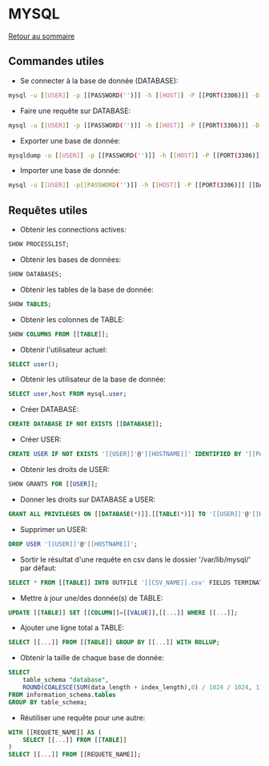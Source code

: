 # MYSQL

[Retour au sommaire](docs/index)

## Commandes utiles
- Se connecter à la base de donnée (DATABASE):
```bash
mysql -u [[USER]] -p [[PASSWORD('')]] -h [[HOST]] -P [[PORT(3306)]] -D [[DATABASE('')]]"
```
- Faire une requête sur DATABASE:
```bash
mysql -u [[USER]] -p [[PASSWORD('')]] -h [[HOST]] -P [[PORT(3306)]] -D [[DATABASE('')]] -Bsre "[[SQL]]"
```
- Exporter une base de donnée:
```bash
mysqldump -u [[USER]] -p [[PASSWORD('')]] -h [[HOST]] -P [[PORT(3306)]] --single-transaction --skip-lock-tables --routines --triggers [[DATABASE('')]] > [[EXPORT_NAME]].sql
```
- Importer une base de donnée:
```bash
mysql -u [[USER]] -p[[PASSWORD('')]] -h [[HOST]] -P [[PORT(3306)]] [[DATABASE('')]] < [[EXPORT_NAME]].sql
```

## Requêtes utiles
- Obtenir les connections actives:
```sql
SHOW PROCESSLIST;
```
- Obtenir les bases de données:
```sql
SHOW DATABASES;
```
- Obtenir les tables de la base de donnée:
```sql
SHOW TABLES;
```
- Obtenir les colonnes de TABLE:
```sql
SHOW COLUMNS FROM [[TABLE]];
```
- Obtenir l'utilisateur actuel:
```sql
SELECT user();
```
- Obtenir les utilisateur de la base de donnée:
```sql
SELECT user,host FROM mysql.user;
```
- Créer DATABASE:
```sql
CREATE DATABASE IF NOT EXISTS [[DATABASE]];
```
- Créer USER:
```sql
CREATE USER IF NOT EXISTS '[[USER]]'@'[[HOSTNAME]]' IDENTIFIED BY '[[PASSWORD]]';
```
- Obtenir les droits de USER:
```sql
SHOW GRANTS FOR [[USER]];
```
- Donner les droits sur DATABASE a USER:
```sql
GRANT ALL PRIVILEGES ON [[DATABASE(*)]].[[TABLE(*)]] TO '[[USER]]'@'[[HOSTNAME]]';FLUSH PRIVILEGES;
```
- Supprimer un USER:
```sql
DROP USER '[[USER]]'@'[[HOSTNAME]]';
```
- Sortir le résultat d'une requête en csv dans le dossier '/var/lib/mysql/' par défaut:
```sql
SELECT * FROM [[TABLE]] INTO OUTFILE '[[CSV_NAME]].csv' FIELDS TERMINATED BY ',' ENCLOSED BY '"' LINES TERMINATED BY '\r\n';
```
- Mettre à jour une/des donnée(s) de TABLE:
```sql
UPDATE [[TABLE]] SET [[COLUMN]]=[[VALUE]],[[...]] WHERE [[...]];
```
- Ajouter une ligne total a TABLE:
```sql
SELECT [[...]] FROM [[TABLE]] GROUP BY [[...]] WITH ROLLUP;
```
- Obtenir la taille de chaque base de donnée:
```sql
SELECT
    table_schema "database",
    ROUND(COALESCE(SUM(data_length + index_length),0) / 1024 / 1024, 1) "taille (MB)"
FROM information_schema.tables
GROUP BY table_schema;
```
- Réutiliser une requête pour une autre:
```sql
WITH [[REQUETE_NAME]] AS (
	SELECT [[...]] FROM [[TABLE]]
)
SELECT [[...]] FROM [[REQUETE_NAME]];
```
